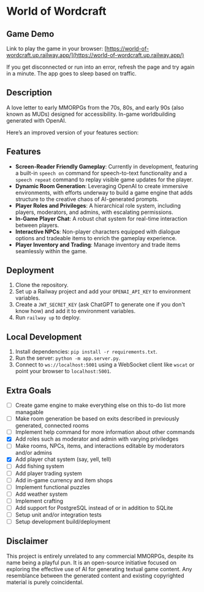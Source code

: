 # World of Wordcraft

## Game Demo
Link to play the game in your browser: [https://world-of-wordcraft.up.railway.app/](https://world-of-wordcraft.up.railway.app/)

If you get disconnected or run into an error, refresh the page and try again in a minute. The app goes to sleep based on traffic.

## Description
A love letter to early MMORPGs from the 70s, 80s, and early 90s (also known as MUDs) designed for accessibility. In-game worldbuilding generated with OpenAI.

Here’s an improved version of your features section:

## Features  
- **Screen-Reader Friendly Gameplay**: Currently in development, featuring a built-in `speech on` command for speech-to-text functionality and a `speech repeat` command to replay visible game updates for the player.  
- **Dynamic Room Generation**: Leveraging OpenAI to create immersive environments, with efforts underway to build a game engine that adds structure to the creative chaos of AI-generated prompts.  
- **Player Roles and Privileges**: A hierarchical role system, including players, moderators, and admins, with escalating permissions.  
- **In-Game Player Chat**: A robust chat system for real-time interaction between players.  
- **Interactive NPCs**: Non-player characters equipped with dialogue options and tradeable items to enrich the gameplay experience.  
- **Player Inventory and Trading**: Manage inventory and trade items seamlessly within the game.  

## Deployment
1. Clone the repository.
2. Set up a Railway project and add your `OPENAI_API_KEY` to environment variables.
3. Create a `JWT_SECRET_KEY` (ask ChatGPT to generate one if you don't know how) and add it to environment variables.
4. Run `railway up` to deploy.

## Local Development
1. Install dependencies: `pip install -r requirements.txt`.
2. Run the server: `python -m app.server.py`.
3. Connect to `ws://localhost:5001` using a WebSocket client like `wscat` or point your browser to `localhost:5001`.

## Extra Goals
- [ ] Create game engine to make everything else on this to-do list more managable
- [ ] Make room generation be based on exits described in previously generated, connected rooms
- [ ] Implement help command for more information about other commands
- [x] Add roles such as moderator and admin with varying priviledges
- [ ] Make rooms, NPCs, items, and interactions editable by moderators and/or admins
- [x] Add player chat system (say, yell, tell)
- [ ] Add fishing system
- [ ] Add player trading system
- [ ] Add in-game currency and item shops
- [ ] Implement functional puzzles
- [ ] Add weather system
- [ ] Implement crafting
- [ ] Add support for PostgreSQL instead of or in addition to SQLite
- [ ] Setup unit and/or integration tests
- [ ] Setup development build/deployment

## Disclaimer
This project is entirely unrelated to any commercial MMORPGs, despite its name being a playful pun. It is an open-source initiative focused on exploring the effective use of AI for generating textual game content. Any resemblance between the generated content and existing copyrighted material is purely coincidental.

